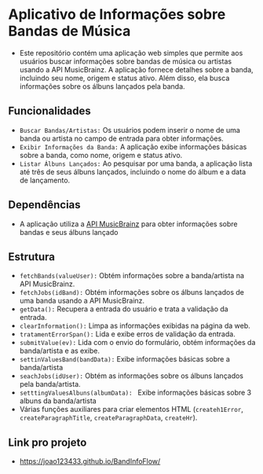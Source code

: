 # Aplicativo de Informações sobre Bandas de Música
- Este repositório contém uma aplicação web simples que permite aos usuários buscar informações sobre bandas de música ou artistas usando a API MusicBrainz. A aplicação fornece detalhes sobre a banda, incluindo seu nome, origem e status ativo. Além disso, ela busca informações sobre os álbuns lançados pela banda.

## Funcionalidades
- `Buscar Bandas/Artistas:` Os usuários podem inserir o nome de uma banda ou artista no campo de entrada para obter informações.
- `Exibir Informações da Banda:` A aplicação exibe informações básicas sobre a banda, como nome, origem e status ativo.
- `Listar Álbuns Lançados:` Ao pesquisar por uma banda, a aplicação lista até três de seus álbuns lançados, incluindo o nome do álbum e a data de lançamento.

## Dependências
- A aplicação utiliza a [API MusicBrainz](https://musicbrainz.org/doc/MusicBrainz_API) para obter informações sobre bandas e seus álbuns lançado

## Estrutura
- `fetchBands(valueUser):` Obtém informações sobre a banda/artista na API MusicBrainz.
- `fetchJobs(idBand):` Obtém informações sobre os álbuns lançados de uma banda usando a API MusicBrainz.
- `getData():` Recupera a entrada do usuário e trata a validação da entrada.
- `clearInformation():` Limpa as informações exibidas na página da web.
- `tratamentErrorSpan():` Lida e exibe erros de validação da entrada.
- `submitValue(ev):` Lida com o envio do formulário, obtém informações da banda/artista e as exibe.
- `settinValuesBand(bandData):`  Exibe informações básicas sobre a banda/artista
- `seachJobs(idUser):` Obtém as informações sobre os álbuns lançados pela banda/artista.
- `setttingValuesAlbuns(albumData): ` Exibe informações básicas sobre 3 albuns da banda/artista
- Várias funções auxiliares para criar elementos HTML (`createh1Error`, `createParagraphTitle`, `createParagraphData`, `createHr`).

## Link pro projeto
- https://joao123433.github.io/BandInfoFlow/